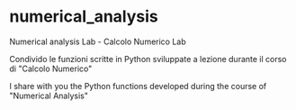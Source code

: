# numerical_analysis
Numerical analysis Lab - Calcolo Numerico Lab

Condivido le funzioni scritte in Python sviluppate a lezione durante il corso di "Calcolo Numerico"

I share with you the Python functions developed during the course of "Numerical Analysis"
